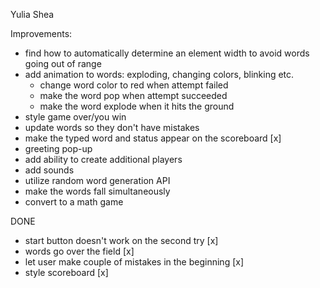 Yulia Shea

Improvements:
- find how to automatically determine an element width to avoid words going out of range
- add animation to words: exploding, changing colors, blinking etc.
  - change word color to red when attempt failed
  - make the word pop when attempt succeeded
  - make the word explode when it hits the ground
- style game over/you win
- update words so they don't have mistakes
- make the typed word and status appear on the scoreboard [x]
- greeting pop-up
- add ability to create additional players
- add sounds
- utilize random word generation API
- make the words fall simultaneously
- convert to a math game

DONE

- start button doesn't work on the second try [x]
- words go over the field [x]
- let user make couple of mistakes in the beginning [x]
- style scoreboard [x]
